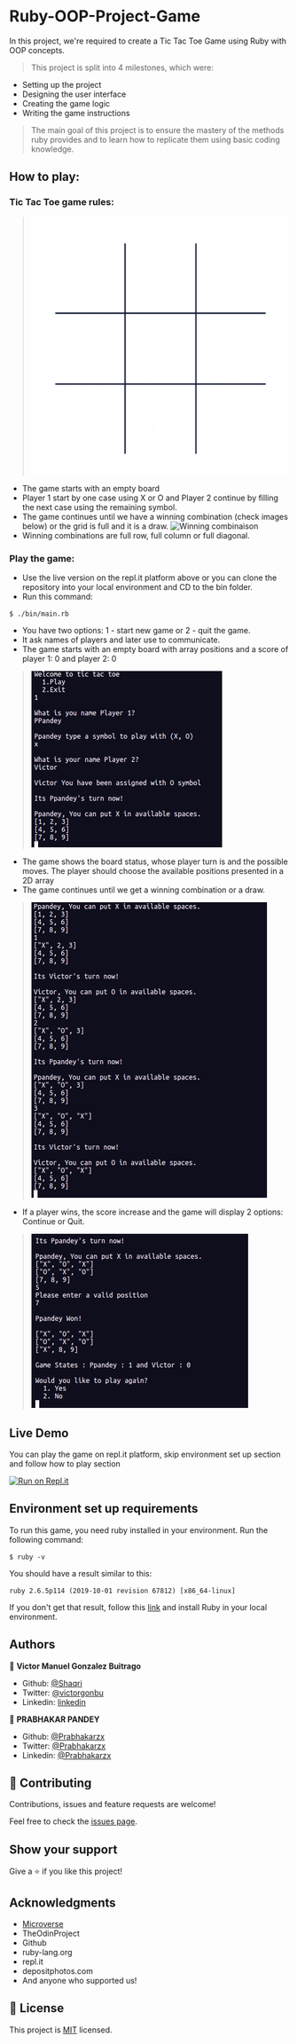 # Ruby-OOP-Project-Game

In this project, we're required to create a Tic Tac Toe Game using Ruby with OOP concepts.

> This project is split into 4 milestones, which were:

- Setting up the project
- Designing the user interface
- Creating the game logic
- Writing the game instructions

> The main goal of this project is to ensure the mastery of the methods ruby provides and to learn how to replicate them using basic coding knowledge.

## How to play:

### Tic Tac Toe game rules:


>  ![How to play](assets/Tic_Tac_Toe.gif)

- The game starts with an empty board
- Player 1 start by one case using X or O and Player 2 continue by filling the next case using the remaining symbol.
- The game continues until we have a winning combination (check images below) or the grid is full and it is a draw.
  ![Winning combinaison](https://st3.depositphotos.com/4695643/13784/v/1600/depositphotos_137841074-stock-illustration-set-collection-of-tic-tac.jpg)
- Winning combinations are full row, full column or full diagonal.

### Play the game:

- Use the live version on the repl.it platform above or you can clone the repository into your local environment and CD to the bin folder.
- Run this command:

```
$ ./bin/main.rb
```

- You have two options: 1 - start new game or 2 - quit the game.
- It ask names of players and later use to communicate.
- The game starts with an empty board with array positions and a score of player 1: 0 and player 2: 0
> ![Screenshot 1](assets/tictactoeGameImage.png)
- The game shows the board status, whose player turn is and the possible moves. The player should choose the available positions presented in a 2D array
- The game continues until we get a winning combination or a draw.
> ![Screenshot 1](assets/tictactoeGame2.png)
- If a player wins, the score increase and the game will display 2 options: Continue or Quit.
> ![Screenshot 1](assets/tictactoeGame3.png)


## Live Demo

You can play the game on repl.it platform, skip environment set up section and follow how to play section

 [![Run on Repl.it](https://repl.it/badge/github/Prabhakarzx/Ruby-OOP-Project-Game)](https://repl.it/github/Prabhakarzx/Ruby-OOP-Project-Game)


## Environment set up requirements

To run this game, you need ruby installed in your environment.
Run the following command:

```
$ ruby -v
```

You should have a result similar to this:

```
ruby 2.6.5p114 (2019-10-01 revision 67812) [x86_64-linux]
```

If you don't get that result, follow this [link](https://www.ruby-lang.org/en/documentation/installation/) and install Ruby in your local environment.


## Authors

👤 **Victor Manuel Gonzalez Buitrago**

- Github: [@Shaqri](https://github.com/Shaqri)
- Twitter: [@victorgonbu](https://twitter.com/victorgonbu)
- Linkedin: [linkedin](https://www.linkedin.com/in/victor-manuel-gonzalez-buitrago-8704731a5/)

👤 **PRABHAKAR PANDEY**

- Github: [@Prabhakarzx](https://github.com/Prabhakarzx)
- Twitter: [@Prabhakarzx](https://twitter.com/prabhakarzx)
- Linkedin: [@Prabhakarzx](https://www.linkedin.com/in/prabhakarzx/)


## 🤝 Contributing

Contributions, issues and feature requests are welcome!

Feel free to check the [issues page](https://github.com/Prabhakarzx/Ruby-OOP-Project-Game/issues).

## Show your support

Give a ⭐️ if you like this project!

## Acknowledgments

- [Microverse](https://github.com/microverseinc)
- TheOdinProject
- Github
- ruby-lang.org
- repl.it
- depositphotos.com
- And anyone who supported us!

## 📝 License

This project is [MIT](LICENSE) licensed.
